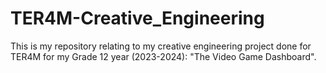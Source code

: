 # TER4M-Creative_Engineering
This is my repository relating to my creative engineering project done for TER4M for my Grade 12 year (2023-2024): "The Video Game Dashboard".  
